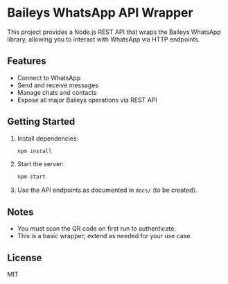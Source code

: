 # Baileys WhatsApp API Wrapper

This project provides a Node.js REST API that wraps the Baileys WhatsApp library, allowing you to interact with WhatsApp via HTTP endpoints.

## Features
- Connect to WhatsApp
- Send and receive messages
- Manage chats and contacts
- Expose all major Baileys operations via REST API

## Getting Started

1. Install dependencies:
   ```sh
   npm install
   ```
2. Start the server:
   ```sh
   npm start
   ```
3. Use the API endpoints as documented in `docs/` (to be created).

## Notes
- You must scan the QR code on first run to authenticate.
- This is a basic wrapper; extend as needed for your use case.

## License
MIT
